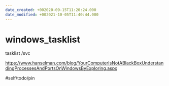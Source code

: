 ```yaml
---
date_created: +002020-09-15T11:20:24.000
date_modified: +002021-10-05T11:40:44.000
---
```


# windows_tasklist

tasklist /svc

https://www.hanselman.com/blog/YourComputerIsNotABlackBoxUnderstandingProcessesAndPortsOnWindowsByExploring.aspx

#self/todo/pin
